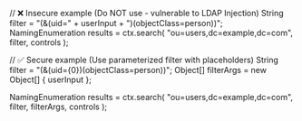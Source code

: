 // ❌ Insecure example (Do NOT use - vulnerable to LDAP Injection)
String filter = "(&(uid=" + userInput + ")(objectClass=person))";
NamingEnumeration<SearchResult> results = ctx.search(
    "ou=users,dc=example,dc=com",
    filter,
    controls
);

// ✅ Secure example (Use parameterized filter with placeholders)
String filter = "(&(uid={0})(objectClass=person))";
Object[] filterArgs = new Object[] { userInput };

NamingEnumeration<SearchResult> results = ctx.search(
    "ou=users,dc=example,dc=com",
    filter,
    filterArgs,
    controls
);

